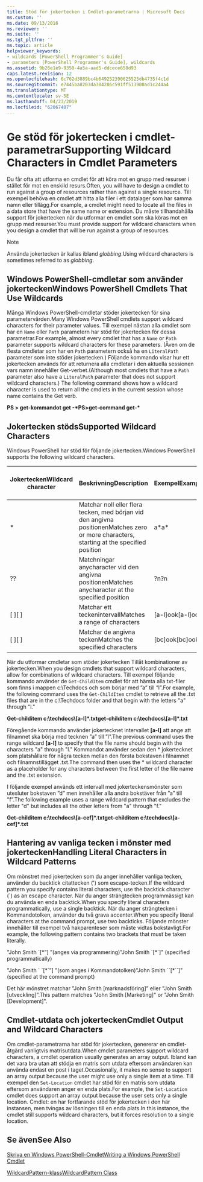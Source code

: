```yaml
---
title: Stöd för jokertecken i Cmdlet-parametrarna | Microsoft Docs
ms.custom: ''
ms.date: 09/13/2016
ms.reviewer: ''
ms.suite: ''
ms.tgt_pltfrm: ''
ms.topic: article
helpviewer_keywords:
- wildcards [PowerShell Programmer's Guide]
- parameters [PowerShell Programmer's Guide], wildcards
ms.assetid: 9b26e1e9-9350-4a5a-aad5-ddcece658d93
caps.latest.revision: 12
ms.openlocfilehash: 6c762d3889bc4b649252390625525db4735f4c1d
ms.sourcegitcommit: e7445ba8203da304286c591ff513900ad1c244a4
ms.translationtype: MT
ms.contentlocale: sv-SE
ms.lasthandoff: 04/23/2019
ms.locfileid: "62067407"
---
```

# <a name="supporting-wildcard-characters-in-cmdlet-parameters"></a><span data-ttu-id="ba695-102">Ge stöd för jokertecken i cmdlet-parametrar</span><span class="sxs-lookup"><span data-stu-id="ba695-102">Supporting Wildcard Characters in Cmdlet Parameters</span></span>

<span data-ttu-id="ba695-103">Du får ofta att utforma en cmdlet för att köra mot en grupp med resurser i stället för mot en enskild resurs.</span><span class="sxs-lookup"><span data-stu-id="ba695-103">Often, you will have to design a cmdlet to run against a group of resources rather than against a single resource.</span></span> <span data-ttu-id="ba695-104">Till exempel behöva en cmdlet att hitta alla filer i ett datalager som har samma namn eller tillägg.</span><span class="sxs-lookup"><span data-stu-id="ba695-104">For example, a cmdlet might need to locate all the files in a data store that have the same name or extension.</span></span> <span data-ttu-id="ba695-105">Du måste tillhandahålla support för jokertecken när du utformar en cmdlet som ska köras mot en grupp med resurser.</span><span class="sxs-lookup"><span data-stu-id="ba695-105">You must provide support for wildcard characters when you design a cmdlet that will be run against a group of resources.</span></span>

> [!NOTE]
> <span data-ttu-id="ba695-106">Använda jokertecken är kallas ibland *globbing*.</span><span class="sxs-lookup"><span data-stu-id="ba695-106">Using wildcard characters is sometimes referred to as *globbing*.</span></span>

## <a name="windows-powershell-cmdlets-that-use-wildcards"></a><span data-ttu-id="ba695-107">Windows PowerShell-cmdletar som använder jokertecken</span><span class="sxs-lookup"><span data-stu-id="ba695-107">Windows PowerShell Cmdlets That Use Wildcards</span></span>

 <span data-ttu-id="ba695-108">Många Windows PowerShell-cmdletar stöder jokertecken för sina parametervärden.</span><span class="sxs-lookup"><span data-stu-id="ba695-108">Many Windows PowerShell cmdlets support wildcard characters for their parameter values.</span></span> <span data-ttu-id="ba695-109">Till exempel nästan alla cmdlet som har en `Name` eller `Path` parametern har stöd för jokertecken för dessa parametrar.</span><span class="sxs-lookup"><span data-stu-id="ba695-109">For example, almost every cmdlet that has a `Name` or `Path` parameter supports wildcard characters for these parameters.</span></span> <span data-ttu-id="ba695-110">(Även om de flesta cmdletar som har en `Path` parametern också ha en `LiteralPath` parameter som inte stöder jokertecken.) Följande kommando visar hur ett jokertecken används för att returnera alla cmdletar i den aktuella sessionen vars namn innehåller Get-verbet.</span><span class="sxs-lookup"><span data-stu-id="ba695-110">(Although most cmdlets that have a `Path` parameter also have a `LiteralPath` parameter that does not support wildcard characters.) The following command shows how a wildcard character is used to return all the cmdlets in the current session whose name contains the Get verb.</span></span>

 <span data-ttu-id="ba695-111">**PS > get-kommandot get -\***</span><span class="sxs-lookup"><span data-stu-id="ba695-111">**PS>get-command get-\***</span></span>

## <a name="supported-wildcard-characters"></a><span data-ttu-id="ba695-112">Jokertecken stöds</span><span class="sxs-lookup"><span data-stu-id="ba695-112">Supported Wildcard Characters</span></span>

<span data-ttu-id="ba695-113">Windows PowerShell har stöd för följande jokertecken.</span><span class="sxs-lookup"><span data-stu-id="ba695-113">Windows PowerShell supports the following wildcard characters.</span></span>

|<span data-ttu-id="ba695-114">Jokertecken</span><span class="sxs-lookup"><span data-stu-id="ba695-114">Wildcard character</span></span>|<span data-ttu-id="ba695-115">Beskrivning</span><span class="sxs-lookup"><span data-stu-id="ba695-115">Description</span></span>|<span data-ttu-id="ba695-116">Exempel</span><span class="sxs-lookup"><span data-stu-id="ba695-116">Example</span></span>|<span data-ttu-id="ba695-117">Matchningar</span><span class="sxs-lookup"><span data-stu-id="ba695-117">Matches</span></span>|<span data-ttu-id="ba695-118">Matchar inte</span><span class="sxs-lookup"><span data-stu-id="ba695-118">Does not match</span></span>|
|------------------------|-----------------|-------------|-------------|--------------------|
|*|<span data-ttu-id="ba695-119">Matchar noll eller flera tecken, med början vid den angivna positionen</span><span class="sxs-lookup"><span data-stu-id="ba695-119">Matches zero or more characters, starting at the specified position</span></span>|<span data-ttu-id="ba695-120">a\*</span><span class="sxs-lookup"><span data-stu-id="ba695-120">a\*</span></span>|<span data-ttu-id="ba695-121">En, ag, Apple</span><span class="sxs-lookup"><span data-stu-id="ba695-121">A, ag, Apple</span></span>||
|<span data-ttu-id="ba695-122">?</span><span class="sxs-lookup"><span data-stu-id="ba695-122">?</span></span>|<span data-ttu-id="ba695-123">Matchningar anycharacter vid den angivna positionen</span><span class="sxs-lookup"><span data-stu-id="ba695-123">Matches anycharacter at the specified position</span></span>|<span data-ttu-id="ba695-124">?n</span><span class="sxs-lookup"><span data-stu-id="ba695-124">?n</span></span>|<span data-ttu-id="ba695-125">En i, på</span><span class="sxs-lookup"><span data-stu-id="ba695-125">An, in, on</span></span>|<span data-ttu-id="ba695-126">kördes</span><span class="sxs-lookup"><span data-stu-id="ba695-126">ran</span></span>|
|<span data-ttu-id="ba695-127">[ ]</span><span class="sxs-lookup"><span data-stu-id="ba695-127">[ ]</span></span>|<span data-ttu-id="ba695-128">Matchar ett teckenintervall</span><span class="sxs-lookup"><span data-stu-id="ba695-128">Matches a range of characters</span></span>|<span data-ttu-id="ba695-129">[a-l]ook</span><span class="sxs-lookup"><span data-stu-id="ba695-129">[a-l]ook</span></span>|<span data-ttu-id="ba695-130">bok, Cooköarna, utseende</span><span class="sxs-lookup"><span data-stu-id="ba695-130">book, cook, look</span></span>|<span data-ttu-id="ba695-131">tog</span><span class="sxs-lookup"><span data-stu-id="ba695-131">took</span></span>|
|<span data-ttu-id="ba695-132">[ ]</span><span class="sxs-lookup"><span data-stu-id="ba695-132">[ ]</span></span>|<span data-ttu-id="ba695-133">Matchar de angivna tecken</span><span class="sxs-lookup"><span data-stu-id="ba695-133">Matches the specified characters</span></span>|<span data-ttu-id="ba695-134">[bc]ook</span><span class="sxs-lookup"><span data-stu-id="ba695-134">[bc]ook</span></span>|<span data-ttu-id="ba695-135">bok, Cooköarna</span><span class="sxs-lookup"><span data-stu-id="ba695-135">book, cook</span></span>|<span data-ttu-id="ba695-136">Titta</span><span class="sxs-lookup"><span data-stu-id="ba695-136">look</span></span>|

<span data-ttu-id="ba695-137">När du utformar cmdletar som stöder jokertecken Tillåt kombinationer av jokertecken.</span><span class="sxs-lookup"><span data-stu-id="ba695-137">When you design cmdlets that support wildcard characters, allow for combinations of wildcard characters.</span></span> <span data-ttu-id="ba695-138">Till exempel följande kommando använder de `Get-ChildItem` cmdlet för att hämta alla txt-filer som finns i mappen c:\Techdocs och som börjar med ”a” till ”l”.</span><span class="sxs-lookup"><span data-stu-id="ba695-138">For example, the following command uses the `Get-ChildItem` cmdlet to retrieve all the .txt files that are in the c:\Techdocs folder and that begin with the letters "a" through "l."</span></span>

<span data-ttu-id="ba695-139">**Get-childitem c:\techdocs\\[a-l]\*.txt**</span><span class="sxs-lookup"><span data-stu-id="ba695-139">**get-childitem c:\techdocs\\[a-l]\*.txt**</span></span>

<span data-ttu-id="ba695-140">Föregående kommando använder jokertecknet intervallet **[a-l]** att ange att filnamnet ska börja med tecknen ”a” till ”l”.</span><span class="sxs-lookup"><span data-stu-id="ba695-140">The previous command uses the range wildcard **[a-l]** to specify that the file name should begin with the characters "a" through "l."</span></span> <span data-ttu-id="ba695-141">Kommandot använder sedan den \* jokertecknet som platshållare för några tecken mellan den första bokstaven i filnamnet och filnamnstillägget .txt.</span><span class="sxs-lookup"><span data-stu-id="ba695-141">The command then uses the \* wildcard character as a placeholder for any characters between the first letter of the file name and the .txt extension.</span></span>

<span data-ttu-id="ba695-142">I följande exempel används ett intervall med jokerteckensmönster som utesluter bokstaven ”d” men innehåller alla andra bokstäver från ”a” till ”f”.</span><span class="sxs-lookup"><span data-stu-id="ba695-142">The following example uses a range wildcard pattern that excludes the letter "d" but includes all the other letters from "a" through "f."</span></span>

<span data-ttu-id="ba695-143">**Get-childitem c:\techdocs\\[a-cef]\*.txt**</span><span class="sxs-lookup"><span data-stu-id="ba695-143">**get-childitem c:\techdocs\\[a-cef]\*.txt**</span></span>

## <a name="handling-literal-characters-in-wildcard-patterns"></a><span data-ttu-id="ba695-144">Hantering av vanliga tecken i mönster med jokertecken</span><span class="sxs-lookup"><span data-stu-id="ba695-144">Handling Literal Characters in Wildcard Patterns</span></span>

<span data-ttu-id="ba695-145">Om mönstret med jokertecken som du anger innehåller vanliga tecken, använder du backtick citattecken (') som escape-tecken.</span><span class="sxs-lookup"><span data-stu-id="ba695-145">If the wildcard pattern you specify contains literal characters, use the backtick character (\`) as an escape character.</span></span> <span data-ttu-id="ba695-146">När du anger strängtecken programmässigt kan du använda en enda backtick.</span><span class="sxs-lookup"><span data-stu-id="ba695-146">When you specify literal characters programmatically, use a single backtick.</span></span> <span data-ttu-id="ba695-147">När du anger strängtecken i Kommandotolken, använder du två grava accenter.</span><span class="sxs-lookup"><span data-stu-id="ba695-147">When you specify literal characters at the command prompt, use two backticks.</span></span> <span data-ttu-id="ba695-148">Följande mönster innehåller till exempel två hakparenteser som måste vidtas bokstavligt.</span><span class="sxs-lookup"><span data-stu-id="ba695-148">For example, the following pattern contains two brackets that must be taken literally.</span></span>

<span data-ttu-id="ba695-149">”John Smith \`[\*”] ”(anges via programmering)</span><span class="sxs-lookup"><span data-stu-id="ba695-149">"John Smith \`[\*\`]" (specified programmatically)</span></span>

<span data-ttu-id="ba695-150">”John Smith \` \`[\*\`”] ”(som anges i Kommandotolken)</span><span class="sxs-lookup"><span data-stu-id="ba695-150">"John Smith \`\`[\*\`\`]"  (specified at the command prompt)</span></span>

<span data-ttu-id="ba695-151">Det här mönstret matchar ”John Smith [marknadsföring]” eller ”John Smith [utveckling]”.</span><span class="sxs-lookup"><span data-stu-id="ba695-151">This pattern matches "John Smith [Marketing]" or "John Smith [Development]".</span></span>

## <a name="cmdlet-output-and-wildcard-characters"></a><span data-ttu-id="ba695-152">Cmdlet-utdata och jokertecken</span><span class="sxs-lookup"><span data-stu-id="ba695-152">Cmdlet Output and Wildcard Characters</span></span>

<span data-ttu-id="ba695-153">Om cmdlet-parametrarna har stöd för jokertecken, genererar en cmdlet-åtgärd vanligtvis matrisutdata.</span><span class="sxs-lookup"><span data-stu-id="ba695-153">When cmdlet parameters support wildcard characters, a cmdlet operation usually generates an array output.</span></span> <span data-ttu-id="ba695-154">Ibland kan det vara bra utan att stödja en matris som utdata eftersom användaren kan använda endast en post i taget.</span><span class="sxs-lookup"><span data-stu-id="ba695-154">Occasionally, it makes no sense to support an array output because the user might use only a single item at a time.</span></span> <span data-ttu-id="ba695-155">Till exempel den `Set-Location` cmdlet har stöd för en matris som utdata eftersom användaren anger en enda plats.</span><span class="sxs-lookup"><span data-stu-id="ba695-155">For example, the `Set-Location` cmdlet does support an array output because the user sets only a single location.</span></span> <span data-ttu-id="ba695-156">Cmdlet: en har fortfarande stöd för jokertecken i den här instansen, men tvingas av lösningen till en enda plats.</span><span class="sxs-lookup"><span data-stu-id="ba695-156">In this instance, the cmdlet still supports wildcard characters, but it forces resolution to a single location.</span></span>

## <a name="see-also"></a><span data-ttu-id="ba695-157">Se även</span><span class="sxs-lookup"><span data-stu-id="ba695-157">See Also</span></span>

[<span data-ttu-id="ba695-158">Skriva en Windows PowerShell-Cmdlet</span><span class="sxs-lookup"><span data-stu-id="ba695-158">Writing a Windows PowerShell Cmdlet</span></span>](./writing-a-windows-powershell-cmdlet.md)

[<span data-ttu-id="ba695-159">WildcardPattern-klass</span><span class="sxs-lookup"><span data-stu-id="ba695-159">WildcardPattern Class</span></span>](/dotnet/api/system.management.automation.wildcardpattern)
